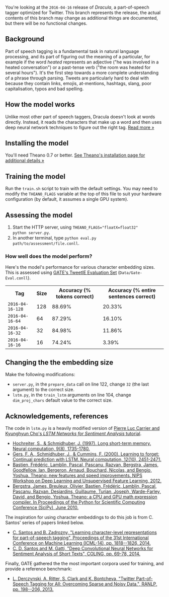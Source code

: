 You're looking at the <code>2016-04-16</code> release of *Dracula*, a part-of-speech tagger optimized for Twitter. This branch represents the release, the actual contents of this branch may change as additional things are documented, but there will be no functional changes.

## Background

Part of speech tagging is a fundamental task in natural language processing, and its part of figuring out the meaning of a particular, for example if the word *heated* represents an adjective ("he was involved in a heated conversation") or a past-tense verb ("the room was heated for several hours"). It's the first step towards a more complete understanding of a phrase through parsing. Tweets are particularly hard to deal with because they contain links, emojis, at-mentions, hashtags, slang, poor capitalisation, typos and bad spelling. 

## How the model works
Unlike most other part of speech taggers, Dracula doesn't look at words directly. Instead, it reads the characters that make up a word and then uses deep neural network techniques to figure out the right tag. [Read more &raquo;](http://dracula.sentimentron.co.uk/how.html)

## Installing the model
You'll need Theano 0.7 or better. [See Theano's installation page for additional details &raquo;](http://deeplearning.net/software/theano/install.html)

## Training the model
Run the <code>train.sh</code> script to train with the default settings. You may need to modify the <code>THEANO_FLAGS</code> variable at the top of this file to suit your hardware configuration (by default, it assumes a single GPU system).

## Assessing the model
1. Start the HTTP server, using <code>THEANO_FLAGS="floatX=float32" python server.py</code>.
2. In another terminal, type <code>python eval.py path/to/assessment/file.conll</code>.
 
### How well does the model perform?
Here's the model's performance for various character embedding sizes. This is assessed using [GATE's TweetIE Evaluation Set](https://gate.ac.uk/wiki/twitie.html) (<code>Data/Gate-Eval.conll</code>).
<table>
<tr><th>Tag</th><th>Size</th><th>Accuracy (% tokens correct)</th><th>Accuracy (% entire sentences correct)</th></tr>
<tr><td><code>2016-04-16-128</code><td>128</td><td>88.69%</td><td>20.33%</td></tr>
<tr><td><code>2016-04-16-64</code><td>64</td><td>87.29%</td><td>16.10%</td></tr>
<tr><td><code>2016-04-16-32</code><td>32</td><td>84.98%</td><td>11.86%</td></tr>
<tr><td><code>2016-04-16-16</code><td>16</td><td>74.24%</td><td>3.39%</td></tr>
</table>


## Changing the the embedding size
Make the following modifications:
* <code>server.py</code>, in the <code>prepare_data</code> call on line 122, change <code>32</code> (the last argument) to the correct size.
* <code>lstm.py</code>, in the <code>train_lstm</code> arguments on line 104, change <code>dim_proj_chars</code> default value to the correct size.

## Acknowledgements, references
The code in <code>lstm.py</code> is a heavily modified version of [Pierre Luc Carrier and Kyunghyun Cho's _LSTM Networks for Sentiment Analysis_ tutorial](http://deeplearning.net/tutorial/lstm.html). 

* [Hochreiter, S., &amp; Schmidhuber, J. (1997). Long short-term memory. Neural computation, 9(8), 1735-1780.](http://deeplearning.cs.cmu.edu/pdfs/Hochreiter97_lstm.pdf)
* [Gers, F. A., Schmidhuber, J., &amp; Cummins, F. (2000). Learning to forget: Continual prediction with LSTM. Neural computation, 12(10), 2451-2471.](http://deeplearning.cs.cmu.edu/pdfs/Hochreiter97_lstm.pdf)
* [Bastien, Frédéric, Lamblin, Pascal, Pascanu, Razvan, Bergstra, James, Goodfellow, Ian, Bergeron, Arnaud, Bouchard, Nicolas, and Bengio, Yoshua. Theano: new features and speed improvements. NIPS Workshop on Deep Learning and Unsupervised Feature Learning, 2012.](http://www.iro.umontreal.ca/~lisa/pointeurs/nips2012_deep_workshop_theano_final.pdf)
* [Bergstra, James, Breuleux, Olivier, Bastien, Frédéric, Lamblin, Pascal, Pascanu, Razvan, Desjardins, Guillaume, Turian, Joseph, Warde-Farley, David, and Bengio, Yoshua. Theano: a CPU and GPU math expression compiler. In Proceedings of the Python for Scientific Computing Conference (SciPy), June 2010.](http://www.iro.umontreal.ca/~lisa/pointeurs/theano_scipy2010.pdf)

The inspiration for using character embeddings to do this job is from C. Santos' series of papers linked below. 

* [C. Santos and B. Zadrozny, "Learning character-level representations for part-of-speech tagging", Proceedings of the 31st International Conference on Machine Learning (ICML-14), pp. 1818--1826, 2014.](http://machinelearning.wustl.edu/mlpapers/papers/icml2014c2_santos14)
* [C. D. Santos and M. Gatti, "Deep Convolutional Neural Networks for Sentiment Analysis of Short Texts", COLING, pp. 69-78, 2014.](http://www.anthology.aclweb.org/C/C14/C14-1008.pdf)

Finally, GATE gathered the the most important corpora used for training, and provide a reference benchmark:
* [L. Derczynski, A. Ritter, S. Clark and K. Bontcheva, "Twitter Part-of-Speech Tagging for All: Overcoming Sparse and Noisy Data.", RANLP, pp. 198--206, 2013.](https://gate.ac.uk/sale/ranlp2013/twitter_pos/twitter_pos.pdf)

